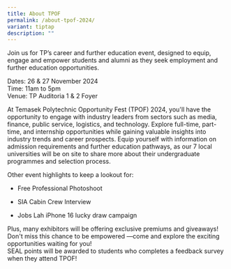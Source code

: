 ```yaml
---
title: About TPOF
permalink: /about-tpof-2024/
variant: tiptap
description: ""
---
```

<p>Join us for TP’s career and further education event, designed to equip,
engage and empower students and alumni as they seek employment and further
education opportunities.</p>
<p></p>
<p>Dates: 26 &amp; 27 November 2024
<br>Time: 11am to 5pm
<br>Venue: TP Auditoria 1 &amp; 2 Foyer</p>
<p></p>
<p>At Temasek Polytechnic Opportunity Fest (TPOF) 2024, you'll have the opportunity
to engage with industry leaders from sectors such as media, finance, public
service, logistics, and technology. Explore full-time, part-time, and internship
opportunities while gaining valuable insights into industry trends and
career prospects. Equip yourself with information on admission requirements
and further education pathways, as our 7 local universities will be on
site to share more about their undergraduate programmes and selection process.
<br>
</p>
<p>Other event highlights to keep a lookout for:</p>
<ul data-tight="true" class="tight">
<li>
<p>Free Professional Photoshoot</p>
</li>
<li>
<p>SIA Cabin Crew Interview</p>
</li>
<li>
<p>Jobs Lah iPhone 16 lucky draw campaign</p>
</li>
</ul>
<p>Plus, many exhibitors will be offering exclusive premiums and giveaways!
Don't miss this chance to be empowered —come and explore the exciting opportunities
waiting for you!
<br>SEAL points will be awarded to students who completes a feedback survey
when they attend TPOF!</p>